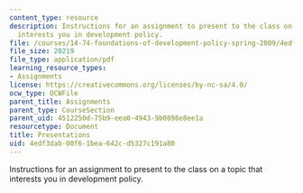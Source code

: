 ```yaml
---
content_type: resource
description: Instructions for an assignment to present to the class on a topic that
  interests you in development policy.
file: /courses/14-74-foundations-of-development-policy-spring-2009/4edf3dab00f61bea642cd5327c191a80_MIT14_74s09_pset07_project.pdf
file_size: 20219
file_type: application/pdf
learning_resource_types:
- Assignments
license: https://creativecommons.org/licenses/by-nc-sa/4.0/
ocw_type: OCWFile
parent_title: Assignments
parent_type: CourseSection
parent_uid: 4512250d-75b9-eea0-4943-9b0898e8ee1a
resourcetype: Document
title: Presentations
uid: 4edf3dab-00f6-1bea-642c-d5327c191a80
---
```

Instructions for an assignment to present to the class on a topic that interests you in development policy.